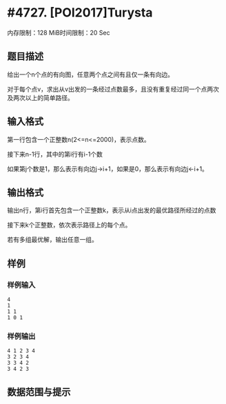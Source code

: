 # #4727. [POI2017]Turysta

内存限制：128 MiB时间限制：20 Sec

## 题目描述

给出一个n个点的有向图，任意两个点之间有且仅一条有向边。

对于每个点v，求出从v出发的一条经过点数最多，且没有重复经过同一个点两次及两次以上的简单路径。

## 输入格式

第一行包含一个正整数n(2<=n<=2000)，表示点数。

接下来n-1行，其中的第i行有i-1个数

如果第j个数是1，那么表示有向边j->i+1，如果是0，那么表示有向边j<-i+1。

## 输出格式

输出n行，第i行首先包含一个正整数k，表示从i点出发的最优路径所经过的点数

接下来k个正整数，依次表示路径上的每个点。

若有多组最优解，输出任意一组。

## 样例

### 样例输入

    
    4
    1
    1 1
    1 0 1
    

### 样例输出

    
    4 1 2 3 4
    3 2 3 4
    3 3 4 2
    3 4 2 3
    

## 数据范围与提示
